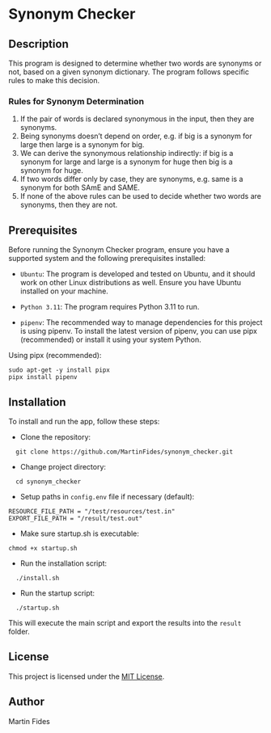 # Synonym Checker
## Description
This program is designed to determine whether two words are synonyms or not, based on a given synonym dictionary.
The program follows specific rules to make this decision.

### Rules for Synonym Determination
1. If the pair of words is declared synonymous in the input, then they are synonyms.
2. Being synonyms doesn’t depend on order, e.g. if big is a synonym for large then large is a
synonym for big.
3. We can derive the synonymous relationship indirectly: if big is a synonym for large and large is a
synonym for huge then big is a synonym for huge.
4. If two words differ only by case, they are synonyms, e.g. same is a synonym for both SAmE and
SAME.
5. If none of the above rules can be used to decide whether two words are synonyms, then they
are not.

## Prerequisites
Before running the Synonym Checker program, ensure you have a supported system and the following prerequisites installed:

- `Ubuntu`: The program is developed and tested on Ubuntu, and it should work on other Linux distributions as well.
Ensure you have Ubuntu installed on your machine.

- `Python 3.11`: The program requires Python 3.11 to run.

- `pipenv`: The recommended way to manage dependencies for this project is using pipenv.
To install the latest version of pipenv, you can use pipx (recommended) or install it using your system Python.

Using pipx (recommended):
```shell
sudo apt-get -y install pipx
pipx install pipenv
```

## Installation
To install and run the app, follow these steps:
- Clone the repository:
```shell
  git clone https://github.com/MartinFides/synonym_checker.git
```
- Change project directory:
```shell
  cd synonym_checker
```
- Setup paths in `config.env` file if necessary (default):
```env
RESOURCE_FILE_PATH = "/test/resources/test.in"
EXPORT_FILE_PATH = "/result/test.out"
```
- Make sure startup.sh is executable:
```shell
chmod +x startup.sh
```
- Run the installation script:
```shell
  ./install.sh
```
- Run the startup script:
```shell
  ./startup.sh
```

This will execute the main script and export the results into the `result` folder.

## License
This project is licensed under the [MIT License](LICENSE).

## Author
Martin Fides
